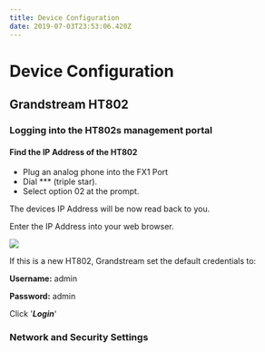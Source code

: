 ```yaml
---
title: Device Configuration
date: 2019-07-03T23:53:06.420Z
---
```

# Device Configuration

## Grandstream HT802


### Logging into the HT802s management portal

#### Find the IP Address of the HT802

* Plug an analog phone into the FX1 Port
* Dial \*\** (triple star).
* Select option 02 at the prompt.

The devices IP Address will be now read back to you.

Enter the IP Address into your web browser.

![](/images/grandstream_ht802_loginscreen.png)

If this is a new HT802, Grandstream set the default credentials to:

**Username:** admin

**Password:** admin

Click '**_Login_**‘

### Network and Security Settings




